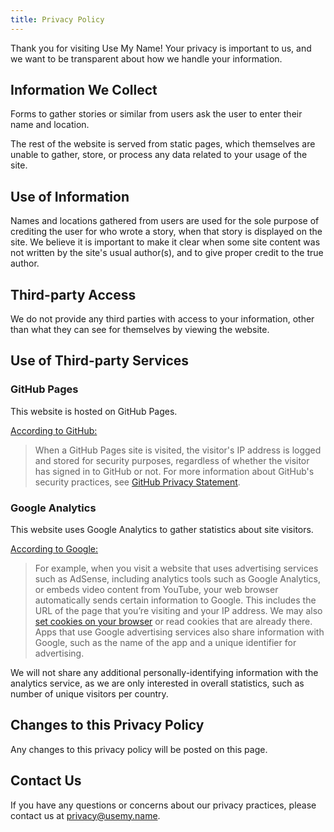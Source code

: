 ```yaml
---
title: Privacy Policy
---
```


Thank you for visiting Use My Name!
Your privacy is important to us, and we want to be transparent about how we handle your information.

## Information We Collect

Forms to gather stories or similar from users ask the user to enter their name and location.

The rest of the website is served from static pages, which themselves are unable to
gather, store, or process any data related to your usage of the site.

## Use of Information

Names and locations gathered from users are used for the sole purpose of crediting the user for who
wrote a story, when that story is displayed on the site. We believe it is important to make it clear
when some site content was not written by the site's usual author(s), and to give proper credit to
the true author.

## Third-party Access

We do not provide any third parties with access to your information, other than what they can see for
themselves by viewing the website.

## Use of Third-party Services

### GitHub Pages

This website is hosted on GitHub Pages.

[According to GitHub:][1]

> When a GitHub Pages site is visited, the visitor's IP address is logged and stored for security
> purposes, regardless of whether the visitor has signed in to GitHub or not. For more information
> about GitHub's security practices, see [GitHub Privacy Statement][2].

### Google Analytics

This website uses Google Analytics to gather statistics about site visitors.

[According to Google:][3]

> For example, when you visit a website that uses advertising services such as AdSense,
> including analytics tools such as Google Analytics, or embeds video content from YouTube,
> your web browser automatically sends certain information to Google. This includes the URL
> of the page that you’re visiting and your IP address. We may also [set cookies on your browser][4]
> or read cookies that are already there. Apps that use Google advertising services also share
> information with Google, such as the name of the app and a unique identifier for advertising.

We will not share any additional personally-identifying information with the analytics
service, as we are only interested in overall statistics, such as number of unique
visitors per country.

## Changes to this Privacy Policy

Any changes to this privacy policy will be posted on this page.

## Contact Us

If you have any questions or concerns about our privacy practices, please contact us at
[privacy@usemy.name](mailto:privacy@usemy.name).


[1]: https://docs.github.com/en/pages/getting-started-with-github-pages/about-github-pages#data-collection
[2]: https://docs.github.com/en/site-policy/privacy-policies/github-general-privacy-statement
[3]: https://policies.google.com/technologies/partner-sites
[4]: https://policies.google.com/technologies/cookies
